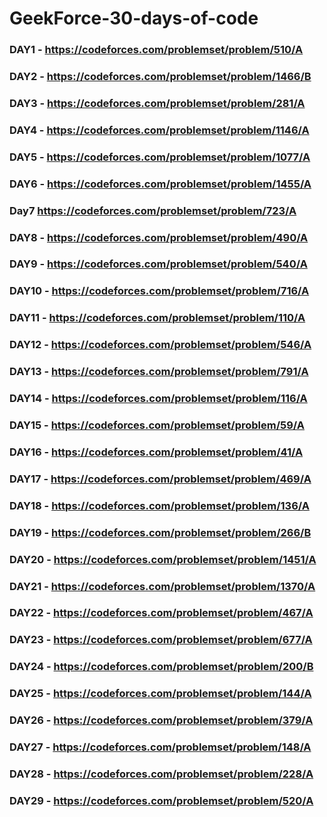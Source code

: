 # GeekForce-30-days-of-code
### DAY1 - https://codeforces.com/problemset/problem/510/A
### DAY2 - https://codeforces.com/problemset/problem/1466/B
### DAY3 - https://codeforces.com/problemset/problem/281/A
### DAY4 - https://codeforces.com/problemset/problem/1146/A
### DAY5 - https://codeforces.com/problemset/problem/1077/A
### DAY6 - https://codeforces.com/problemset/problem/1455/A
### Day7   https://codeforces.com/problemset/problem/723/A
### DAY8 - https://codeforces.com/problemset/problem/490/A
### DAY9 - https://codeforces.com/problemset/problem/540/A
### DAY10 - https://codeforces.com/problemset/problem/716/A
### DAY11 - https://codeforces.com/problemset/problem/110/A
### DAY12 - https://codeforces.com/problemset/problem/546/A
### DAY13 - https://codeforces.com/problemset/problem/791/A
### DAY14 - https://codeforces.com/problemset/problem/116/A
### DAY15 - https://codeforces.com/problemset/problem/59/A
### DAY16 - https://codeforces.com/problemset/problem/41/A
### DAY17 - https://codeforces.com/problemset/problem/469/A
### DAY18 - https://codeforces.com/problemset/problem/136/A
### DAY19 - https://codeforces.com/problemset/problem/266/B
### DAY20 - https://codeforces.com/problemset/problem/1451/A
### DAY21 - https://codeforces.com/problemset/problem/1370/A
### DAY22 - https://codeforces.com/problemset/problem/467/A
### DAY23 - https://codeforces.com/problemset/problem/677/A
### DAY24 - https://codeforces.com/problemset/problem/200/B
### DAY25 - https://codeforces.com/problemset/problem/144/A
### DAY26 - https://codeforces.com/problemset/problem/379/A
### DAY27 - https://codeforces.com/problemset/problem/148/A
### DAY28 - https://codeforces.com/problemset/problem/228/A
### DAY29 - https://codeforces.com/problemset/problem/520/A
